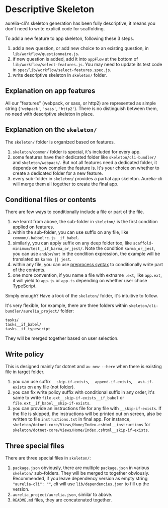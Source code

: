 # Descriptive Skeleton

aurelia-cli's skeleton generation has been fully descriptive, it means you don't need to write explicit code for scaffolding.

To add a new feature to app skeleton, following these 3 steps.

1. add a new question, or add new choice to an existing question, in `lib/workflow/questionnaire.js`.
2. if new question is added, add it into `appFlow` at the bottom of `lib/workflow/select-features.js`. You may need to update its test code in `spec/lib/workflow/select-features.spec.js`.
3. write descriptive skeleton in `skeleton/` folder.

## Explanation on app features

All our "features" (webpack, or sass, or http2) are represented as simple string (`'webpack'`, `'sass'`, `'http2'`). There is no distinguish between them, no need with descriptive skeleton in place.

## Explanation on the `skeleton/`

The `skeleton/` folder is organized based on features.

1. `skeleton/common/` folder is special, it's included for every app.
2. some features have their dedicated folder like `skeleton/cli-bundler/` and `skeleton/webpack/`. But not all features need a dedicated folder, it depends on how complex the feature is. It's your choice on whether to create a dedicated folder for a new feature.
3. every sub-folder in `skeleton/` provides a partial app skeleton. Aurelia-cli will merge them all together to create the final app.

## Conditional files or contents

There are few ways to conditionally include a file or part of the file.

1. we learnt from above, the sub-folder in `skeleton/` is the first condition applied on features.
2. within the sub-folder, you can use suffix on any file, like `common/.babbelrc.js__if_babel`.
3. similarly, you can apply suffix on any deep folder too, like `scaffold-minimum/test__if_karma_or_jest/`. Note the condition `karma_or_jest`, you can use `and`/`or`/`not` in the condition expression, the example will be translated as `karma || jest`.
4. within any file, you can use [preprocess syntax](https://github.com/jsoverson/preprocess) to conditionally write part of the contents.
5. one more convention, if you name a file with extname `.ext`, like `app.ext`, it will yield to `app.js` or `app.ts` depending on whether user chose TypeScript.

Simply enough? Have a look of the `skeleton/` folder, it's intuitive to follow.

It's very flexible, for example, there are three folders within `skeleton/cli-bundler/aurelia_project/` folder:
```
tasks/
tasks__if_babel/
tasks__if_typescript
```
They will be merged together based on user selection.

## Write policy

This is designed mainly for dotnet and `au new --here` when there is existing file in target folder.

1. you can use suffix `__skip-if-exists`, `__append-if-exists`, `__ask-if-exists` on any file (not folder).
2. you can fix write policy suffix with conditional suffix in any order, it's same to write `file.ext__skip-if-exists__if_babel` or `file.ext__if_babel__skip-if-exists`.
3. you can provide an instructions file for any file with `__skip-if-exists`. If the file is skipped, the instructions will be printed out on screen, also be written to file `instructions.txt` in final app. For instance, `skeleton/dotnet-core/Views/Home/Index.cshtml__instructions` for `skeleton/dotnet-core/Views/Home/Index.cshtml__skip-if-exists`.

## Three special files

There are three special files in `skeleton/`:

1. `package.json` obviously, there are multiple `package.json` in various `skeleton/` sub-folders. They will be merged to together obviously. Recommended, if you leave dependency version as empty string `"aurelia-cli": ""`, cli will use `lib/dependencies.json` to fill up the version.
2. `aurelia_project/aurelia.json`, similar to above.
3. `README.md` files, they are concatenated together.
